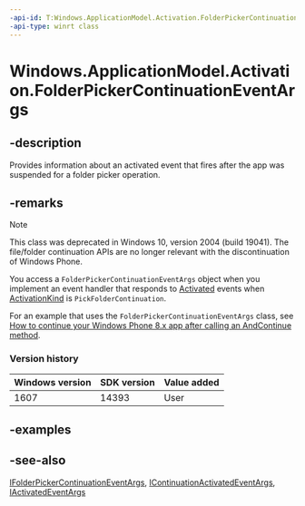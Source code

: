 ```yaml
---
-api-id: T:Windows.ApplicationModel.Activation.FolderPickerContinuationEventArgs
-api-type: winrt class
---
```


<!-- Class syntax.
public class FolderPickerContinuationEventArgs : Windows.ApplicationModel.Activation.IActivatedEventArgs, Windows.ApplicationModel.Activation.IActivatedEventArgsWithUser, Windows.ApplicationModel.Activation.IContinuationActivatedEventArgs, Windows.ApplicationModel.Activation.IFolderPickerContinuationEventArgs
-->

# Windows.ApplicationModel.Activation.FolderPickerContinuationEventArgs

## -description

Provides information about an activated event that fires after the app was suspended for a folder picker operation.

## -remarks

> [!NOTE]
> This class was deprecated in Windows 10, version 2004 (build 19041). The file/folder continuation APIs are no longer relevant with the discontinuation of Windows Phone.

You access a `FolderPickerContinuationEventArgs` object when you implement an event handler that responds to [Activated](../windows.applicationmodel.core/coreapplicationview_activated.md) events when [ActivationKind](activationkind.md) is `PickFolderContinuation`.

For an example that uses the `FolderPickerContinuationEventArgs` class, see [How to continue your Windows Phone 8.x app after calling an AndContinue method](/previous-versions/windows/apps/dn631755(v=win.10)).

### Version history

| Windows version | SDK version | Value added |
| -- | -- | -- |
| 1607 | 14393 | User |

## -examples

## -see-also

[IFolderPickerContinuationEventArgs](ifolderpickercontinuationeventargs.md), [IContinuationActivatedEventArgs](icontinuationactivatedeventargs.md), [IActivatedEventArgs](iactivatedeventargs.md)
